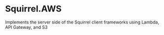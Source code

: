 # Squirrel.AWS
Implements the server side of the Squirrel client frameworks using Lambda, API Gateway, and S3
